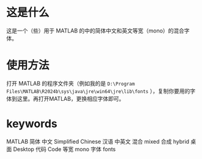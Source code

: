 # 这是什么
这是一个（些）用于 MATLAB 的中的简体中文和英文等宽（mono）的混合字体。
# 使用方法
打开 MATLAB 的程序文件夹（例如我的是 ```D:\Program Files\MATLAB\R2024b\sys\java\jre\win64\jre\lib\fonts``` ），复制你要用的字体到这里。再打开MATLAB，更换相应字体即可。
# keywords
MATLAB 简体 中文 Simplified Chinese 汉语 中英文 混合 mixed 合成 hybrid 桌面 Desktop 代码 Code 等宽 mono 字体 fonts
